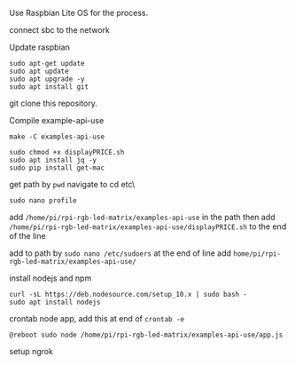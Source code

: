 Use Raspbian Lite OS for the process.

connect sbc to the network

Update raspbian
```
sudo apt-get update
sudo apt update
sudo apt upgrade -y
sudo apt install git
```

git clone this repository.

Compile example-api-use
```
make -C examples-api-use
```

```
sudo chmod +x displayPRICE.sh
sudo apt install jq -y
sudo pip install get-mac
```

get path by ```pwd```
navigate to cd etc\
```
sudo nano profile
```
add `/home/pi/rpi-rgb-led-matrix/examples-api-use` in the path
then add ```/home/pi/rpi-rgb-led-matrix/examples-api-use/displayPRICE.sh``` to the end of the line

add to path by `sudo nano /etc/sudoers` at the end of line add
```home/pi/rpi-rgb-led-matrix/examples-api-use/```

install nodejs and npm 
```
curl -sL https://deb.nodesource.com/setup_10.x | sudo bash -
sudo apt install nodejs
```
crontab node app, add this at end of `crontab -e`
```
@reboot sudo node /home/pi/rpi-rgb-led-matrix/examples-api-use/app.js
```
setup ngrok
